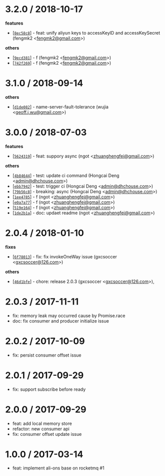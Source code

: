 
3.2.0 / 2018-10-17
==================

**features**
  * [[`8ec58c8`](http://github.com/ali-sdk/ali-ons/commit/8ec58c8f773633a4f1bb0341306d89afda1972e5)] - feat: unify aliyun keys to accessKeyID and accessKeySecret (fengmk2 <<fengmk2@gmail.com>>)

**others**
  * [[`9ecd381`](http://github.com/ali-sdk/ali-ons/commit/9ecd381f7079d7be6f2551a6baabfc51cdefde46)] - f (fengmk2 <<fengmk2@gmail.com>>)
  * [[`742f269`](http://github.com/ali-sdk/ali-ons/commit/742f269534c2e30f0772663ca3690ad000d9c75e)] - f (fengmk2 <<fengmk2@gmail.com>>)

3.1.0 / 2018-09-14
==================

**others**
  * [[`d1de082`](http://github.com/ali-sdk/ali-ons/commit/d1de0823fcc860ae12133a0026ddcfe2105db82d)] - name-server-fault-tolerance (wujia <<geoff.j.wu@gmail.com>>)

3.0.0 / 2018-07-03
==================

**features**
  * [[`5624319`](http://github.com/ali-sdk/ali-ons/commit/56243195ad838b88932be8b5e5c1f2f6a2eb3d4f)] - feat: suppory async (ngot <<zhuanghengfei@gmail.com>>)

**others**
  * [[`4b84644`](http://github.com/ali-sdk/ali-ons/commit/4b846446ceec7f175a363ef3dd011f67dc2dcaea)] - test: update ci command (Hongcai Deng <<admin@dhchouse.com>>)
  * [[`ebb7942`](http://github.com/ali-sdk/ali-ons/commit/ebb7942269662843357ce4070a19628c6d51fe88)] - test: trigger ci (Hongcai Deng <<admin@dhchouse.com>>)
  * [[`79b56c8`](http://github.com/ali-sdk/ali-ons/commit/79b56c86f03a957cad4442e52ddae8e49389ab57)] - breaking: async (Hongcai Deng <<admin@dhchouse.com>>)
  * [[`1ee4785`](http://github.com/ali-sdk/ali-ons/commit/1ee47857f4846a4d70b33b60234972651d1c37d3)] - f (ngot <<zhuanghengfei@gmail.com>>)
  * [[`e0a7a77`](http://github.com/ali-sdk/ali-ons/commit/e0a7a77e0830a04c020c7a2762f32a2f210ef426)] - f (ngot <<zhuanghengfei@gmail.com>>)
  * [[`519e164`](http://github.com/ali-sdk/ali-ons/commit/519e1641e224deec08504ccf60ca4fa05e01788b)] - f (ngot <<zhuanghengfei@gmail.com>>)
  * [[`1de2b1a`](http://github.com/ali-sdk/ali-ons/commit/1de2b1a6cdc46fd19faeceda50d89c2f2928144d)] - doc: updaet readme (ngot <<zhuanghengfei@gmail.com>>)

2.0.4 / 2018-01-10
==================

**fixes**
  * [[`6f78013`](http://github.com/ali-sdk/ali-ons/commit/6f780131b713465827588ac3ee866b9e2b2bd2ae)] - fix: fix invokeOneWay issue (gxcsoccer <<gxcsoccer@126.com>>)

**others**
  * [[`46d1bfe`](http://github.com/ali-sdk/ali-ons/commit/46d1bfe4cd5af83aa814d2a6dfd490efde5172bc)] - chore: release 2.0.3 (gxcsoccer <<gxcsoccer@126.com>>),

2.0.3 / 2017-11-11
==================

  * fix: memory leak may occurred cause by Promise.race
  * doc: fix consumer and producer initialize issue

2.0.2 / 2017-10-09
==================

  * fix: persist consumer offset issue

2.0.1 / 2017-09-29
==================

  * fix: support subscribe before ready

2.0.0 / 2017-09-29
==================

  * feat: add local memory store
  * refactor: new consumer api
  * fix: consumer offset update issue

1.0.0 / 2017-03-14
==================

  * feat: implement ali-ons base on rocketmq #1
